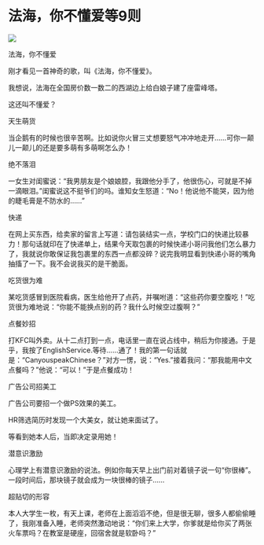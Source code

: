 # 法海，你不懂爱等9则

![](http://www.yilinzazhi.com/images/yili/yili201304/yili20130468.jpg)

法海，你不懂爱

刚才看见一首神奇的歌，叫《法海，你不懂爱》。

我想说，法海在全国房价数一数二的西湖边上给白娘子建了座雷峰塔。

这还叫不懂爱？

天生萌货

当企鹅有的时候也很辛苦啊。比如说你火冒三丈想要怒气冲冲地走开……可你一颠儿一颠儿的还是要多萌有多萌啊怎么办！

绝不落泪

一女生对闺蜜说：“我男朋友是个娘娘腔，我跟他分手了，他很伤心，可就是不掉一滴眼泪。”闺蜜说这不挺爷们的吗。谁知女生怒道：“No！他说他不能哭，因为他的睫毛膏是不防水的……”

快递

在网上买东西，给卖家的留言上写道：请包装结实一点，学校门口的快递比较暴力！那句话就印在了快递单上，结果今天取包裹的时候快递小哥问我他们怎么暴力了，我就说你敢保证我包裹里的东西一点都没碎？说完我明显看到快递小哥的嘴角抽搐了一下。我不会说我买的是干脆面。

吃货很为难

某吃货感冒到医院看病，医生给他开了点药，并嘱咐道：“这些药你要空腹吃！”吃货很为难地说：“你能不能换点别的药？我什么时候空过腹啊？”

点餐妙招

打KFC叫外卖。从十二点打到一点，电话里一直在说占线中，稍后为你接通。于是乎，我按了EnglishService.等待……通了！我的第一句话就是：“CanyouspeakChinese？”对方一愣，说：“Yes.”接着我问：“那我能用中文点餐吗？”他说：“可以！”于是点餐成功！

广告公司招美工

广告公司要招一个做PS效果的美工。

HR筛选简历时发现一个大美女，就让她来面试了。

等看到她本人后，当即决定录用她！

潜意识激励

心理学上有潜意识激励的说法。例如你每天早上出门前对着镜子说一句“你很棒”。一段时间后，那块镜子就会成为一块很棒的镜子……

超贴切的形容

本人大学生一枚，有天上课，老师在上面滔滔不绝，但是很无聊，很多人都偷偷睡了，我刚准备入睡，老师突然激动地说：“你们来上大学，你爹就是给你买了两张火车票吗？在教室是硬座，回宿舍就是软卧吗？”